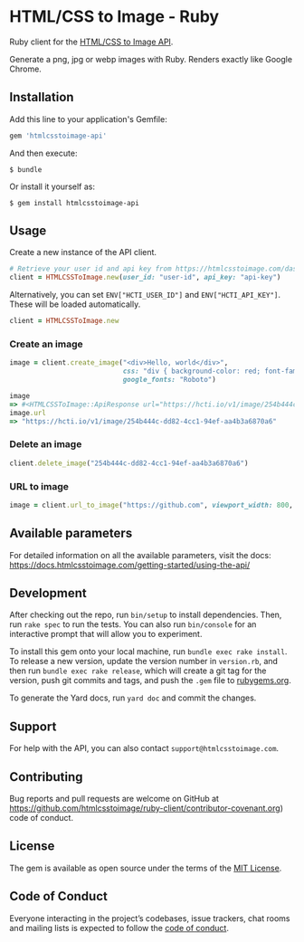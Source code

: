 # HTML/CSS to Image - Ruby

Ruby client for the [HTML/CSS to Image API](https://htmlcsstoimage.com).

Generate a png, jpg or webp images with Ruby. Renders exactly like Google Chrome.

## Installation

Add this line to your application's Gemfile:

```ruby
gem 'htmlcsstoimage-api'
```

And then execute:

    $ bundle

Or install it yourself as:

    $ gem install htmlcsstoimage-api

## Usage

Create a new instance of the API client.

```ruby
# Retrieve your user id and api key from https://htmlcsstoimage.com/dashboard
client = HTMLCSSToImage.new(user_id: "user-id", api_key: "api-key")
```

Alternatively, you can set `ENV["HCTI_USER_ID"]` and `ENV["HCTI_API_KEY"]`. These will be loaded automatically.

```ruby
client = HTMLCSSToImage.new
```

### Create an image

```ruby
image = client.create_image("<div>Hello, world</div>",
                            css: "div { background-color: red; font-family: Roboto; }",
                            google_fonts: "Roboto")

image
=> #<HTMLCSSToImage::ApiResponse url="https://hcti.io/v1/image/254b444c-dd82-4cc1-94ef-aa4b3a6870a6", id="254b444c-dd82-4cc1-94ef-aa4b3a6870a6">
image.url
=> "https://hcti.io/v1/image/254b444c-dd82-4cc1-94ef-aa4b3a6870a6"
```

### Delete an image
```Ruby
client.delete_image("254b444c-dd82-4cc1-94ef-aa4b3a6870a6")
```

### URL to image
```ruby
image = client.url_to_image("https://github.com", viewport_width: 800, viewport_height: 1200)
```

## Available parameters
For detailed information on all the available parameters, visit the docs: https://docs.htmlcsstoimage.com/getting-started/using-the-api/

## Development

After checking out the repo, run `bin/setup` to install dependencies. Then, run `rake spec` to run the tests. You can also run `bin/console` for an interactive prompt that will allow you to experiment.

To install this gem onto your local machine, run `bundle exec rake install`. To release a new version, update the version number in `version.rb`, and then run `bundle exec rake release`, which will create a git tag for the version, push git commits and tags, and push the `.gem` file to [rubygems.org](https://rubygems.org).

To generate the Yard docs, run `yard doc` and commit the changes.

## Support
For help with the API, you can also contact `support@htmlcsstoimage.com`.

## Contributing

Bug reports and pull requests are welcome on GitHub at https://github.com/htmlcsstoimage/ruby-client/contributor-covenant.org) code of conduct.

## License

The gem is available as open source under the terms of the [MIT License](https://opensource.org/licenses/MIT).

## Code of Conduct

Everyone interacting in the project’s codebases, issue trackers, chat rooms and mailing lists is expected to follow the [code of conduct](https://github.com/htmlcsstoimage/ruby-client/blob/main/CODE_OF_CONDUCT.md).
